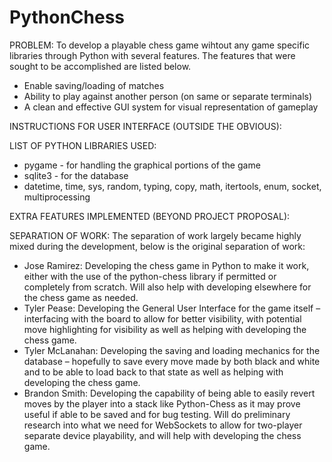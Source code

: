 # PythonChess
PROBLEM:
To develop a playable chess game wihtout any game specific libraries through Python with several features. The features that were sought to be accomplished are listed below.
* Enable saving/loading of matches
* Ability to play against another person (on same or separate terminals)
* A clean and effective GUI system for visual representation of gameplay

INSTRUCTIONS FOR USER INTERFACE (OUTSIDE THE OBVIOUS):

LIST OF PYTHON LIBRARIES USED:
* pygame - for handling the graphical portions of the game
* sqlite3 - for the database
* datetime, time, sys, random, typing, copy, math, itertools, enum, socket, multiprocessing

EXTRA FEATURES IMPLEMENTED (BEYOND PROJECT PROPOSAL):

SEPARATION OF WORK:
The separation of work largely became highly mixed during the development, below is the original separation of work:
* Jose Ramirez: Developing the chess game in Python to make it work, either with the use of the python-chess library if permitted or completely from scratch.  Will also help with developing elsewhere for the chess game as needed.
* Tyler Pease: Developing the General User Interface for the game itself – interfacing with the board to allow for better visibility, with potential move highlighting for visibility as well as helping with developing the chess game. 
* Tyler McLanahan: Developing the saving and loading mechanics for the database – hopefully to save every move made by both black and white and to be able to load back to that state as well as helping with developing the chess game.
* Brandon Smith: Developing the capability of being able to easily revert moves by the player into a stack like Python-Chess as it may prove useful if able to be saved and for bug testing. Will do preliminary research into what we need for WebSockets to allow for two-player separate device playability, and will help with developing the chess game.
